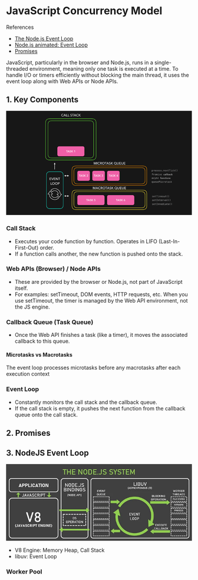 # JavaScript Concurrency Model

References

- [The Node.js Event Loop](https://nodejs.org/en/learn/asynchronous-work/event-loop-timers-and-nexttick#timers)
- [Node.js animated: Event Loop](https://dev.to/nodedoctors/an-animated-guide-to-nodejs-event-loop-3g62)
- [Promises](https://developer.mozilla.org/en-US/docs/Web/JavaScript/Reference/Global_Objects/Promise)

JavaScript, particularly in the browser and Node.js, runs in a single-threaded environment, meaning only one task is executed at a time. To handle I/O or timers efficiently without blocking the main thread, it uses the event loop along with Web APIs or Node APIs.

## 1. Key Components

![event-loop-js](../.imgs/event-loop.png)

### Call Stack

- Executes your code function by function. Operates in LIFO (Last-In-First-Out) order.
- If a function calls another, the new function is pushed onto the stack.

### Web APIs (Browser) / Node APIs

- These are provided by the browser or Node.js, not part of JavaScript itself. 
- For examples: setTimeout, DOM events, HTTP requests, etc. When you use setTimeout, the timer is managed by the Web API environment, not the JS engine.

### Callback Queue (Task Queue)

- Once the Web API finishes a task (like a timer), it moves the associated callback to this queue.

#### Microtasks vs Macrotasks

The event loop processes microtasks before any macrotasks after each execution context

### Event Loop

- Constantly monitors the call stack and the callback queue.
- If the call stack is empty, it pushes the next function from the callback queue onto the call stack.

## 2. Promises

## 3. NodeJS Event Loop

![event-loop-nodejs](../.imgs/event-loop-node.png)

- V8 Engine: Memory Heap, Call Stack
- libuv: Event Loop

### Worker Pool